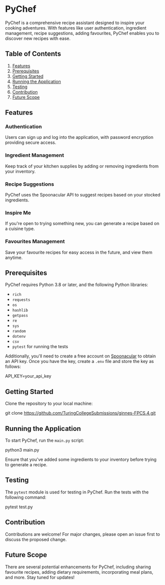 # PyChef

PyChef is a comprehensive recipe assistant designed to inspire your cooking adventures. With features like user authentication, ingredient management, recipe suggestions, adding favourites, PyChef enables you to discover new recipes with ease.

## Table of Contents

1. [Features](#features)
2. [Prerequisites](#prerequisites)
3. [Getting Started](#getting-started)
4. [Running the Application](#running-the-application)
5. [Testing](#testing)
6. [Contribution](#contribution)
7. [Future Scope](#future-scope)

<a name="features"></a>
## Features

### Authentication
Users can sign up and log into the application, with password encryption providing secure access.

### Ingredient Management
Keep track of your kitchen supplies by adding or removing ingredients from your inventory.

### Recipe Suggestions
PyChef uses the Spoonacular API to suggest recipes based on your stocked ingredients.

### Inspire Me
If you're open to trying something new, you can generate a recipe based on a cuisine type.

### Favourites Management
Save your favourite recipes for easy access in the future, and view them anytime.

<a name="prerequisites"></a>
## Prerequisites

PyChef requires Python 3.8 or later, and the following Python libraries:

- `rich`
- `requests`
- `os`
- `hashlib`
- `getpass`
- `re`
- `sys`
- `random`
- `dotenv`
- `csv`
- `pytest` for running the tests


Additionally, you'll need to create a free account on [Spoonacular](https://spoonacular.com/food-api) to obtain an API key. Once you have the key, create a `.env` file and store the key as follows:

API_KEY=your_api_key


<a name="getting-started"></a>
## Getting Started

Clone the repository to your local machine:

git clone https://github.com/TuringCollegeSubmissions/ginnes-FPCS.4.git


<a name="running-the-application"></a>
## Running the Application

To start PyChef, run the `main.py` script:

python3 main.py

Ensure that you've added some ingredients to your inventory before trying to generate a recipe.

<a name="testing"></a>
## Testing

The `pytest` module is used for testing in PyChef. Run the tests with the following command:

pytest test.py

<a name="contribution"></a>
## Contribution

Contributions are welcome! For major changes, please open an issue first to discuss the proposed change.

<a name="future-scope"></a>
## Future Scope

There are several potential enhancements for PyChef, including sharing favourite recipes, adding dietary requirements, incorporating meal plans, and more. Stay tuned for updates!
